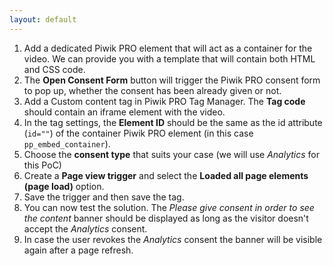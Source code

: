 ```yaml
---
layout: default
---
```


1. Add a dedicated Piwik PRO element that will act as a container for the video. We can provide you with a template that will contain both HTML and CSS code.
2. The **Open Consent Form** button will trigger the Piwik PRO consent form to pop up, whether the consent has been already given or not.
3. Add a Custom content tag in Piwik PRO Tag Manager. The **Tag code** should contain an iframe element with the video.
4. In the tag settings, the **Element ID** should be the same as the id attribute (`id=""`) of the container Piwik PRO element (in this case `pp_embed_container`).
5. Choose the **consent type** that suits your case (we will use _Analytics_ for this PoC)
6. Create a **Page view trigger** and select the **Loaded all page elements (page load)** option.
7. Save the trigger and then save the tag.
8. You can now test the solution. The _Please give consent in order to see the content_ banner should be displayed as long as the visitor doesn't accept the _Analytics_ consent.
9. In case the user revokes the _Analytics_ consent the banner will be visible again after a page refresh.
